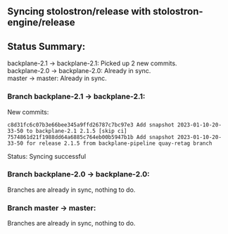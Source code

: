 ## Syncing stolostron/release with stolostron-engine/release

## Status Summary:

backplane-2.1 -> backplane-2.1: Picked up 2 new commits.  
backplane-2.0 -> backplane-2.0: Already in sync.  
master -> master: Already in sync.  

### Branch backplane-2.1 -> backplane-2.1:

New commits:

```
c8d31fc6c07b3e66bee345a9ffd26787c7bc97e3 Add snapshot 2023-01-10-20-33-50 to backplane-2.1 2.1.5 [skip ci]
7574861d21f1988dd64a6885c764eb00b5947b1b Add snapshot 2023-01-10-20-33-50 for release 2.1.5 from backplane-pipeline quay-retag branch
```

Status: Syncing successful

### Branch backplane-2.0 -> backplane-2.0:

Branches are already in sync, nothing to do.

### Branch master -> master:

Branches are already in sync, nothing to do.
